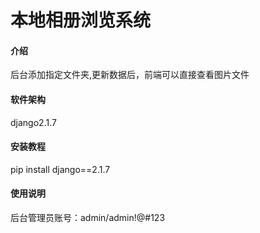# 本地相册浏览系统

#### 介绍
后台添加指定文件夹,更新数据后，前端可以直接查看图片文件

#### 软件架构

django2.1.7

#### 安装教程
 
pip install django==2.1.7

#### 使用说明

后台管理员账号：admin/admin!@#123